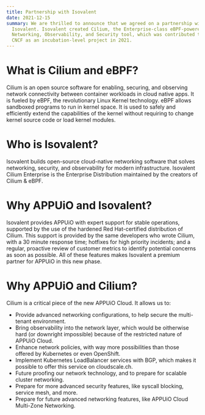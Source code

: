 ```yaml
---
title: Partnership with Isovalent
date: 2021-12-15
summary: We are thrilled to announce that we agreed on a partnership with
  Isovalent. Isovalent created Cilium, the Enterprise-class eBPF-powered
  Networking, Observability, and Security tool, which was contributed to the
  CNCF as an incubation-level project in 2021.
---
```

# What is Cilium and eBPF?

Cilium is an open source software for enabling, securing, and observing network connectivity between container workloads in cloud native apps. It is fueled by eBPF, the revolutionary Linux Kernel technology. eBPF allows sandboxed programs to run in kernel space. It is used to safely and efficiently extend the capabilities of the kernel without requiring to change kernel source code or load kernel modules.

# Who is Isovalent?

Isovalent builds open-source cloud-native networking software that solves networking, security, and observability for modern infrastructure. Isovalent Cilium Enterprise is the  Enterprise Distribution maintained by the creators of Cilium & eBPF.

# Why APPUiO and Isovalent?

Isovalent provides APPUiO with expert support for stable operations, supported by the use of the hardened Red Hat-certified distribution of Cilium. This support is provided by the same developers who wrote Cilium, with a 30 minute response time; hotfixes for high priority incidents; and a regular, proactive review of customer metrics to identify potential concerns as soon as possible. All of these features makes Isovalent a premium partner for APPUiO in this new phase.

# Why APPUiO and Cilium?

Cilium is a critical piece of the new APPUiO Cloud. It allows us to:

* Provide advanced networking configurations, to help secure the multi-tenant environment.
* Bring observability into the network layer, which would be oitherwise hard (or downright impossible) because of the restricted nature of APPUiO Cloud.
* Enhance network policies, with way more possibilities than those offered by Kubernetes or even OpenShift.
* Implement Kubernetes LoadBalancer services with BGP, which makes it possible to offer this service on cloudscale.ch.
* Future proofing our network technology, and to prepare for scalable cluster networking.
* Prepare for more advanced security features, like syscall blocking, service mesh, and more.
* Prepare for future advanced networking features, like APPUiO Cloud Multi-Zone Networking.